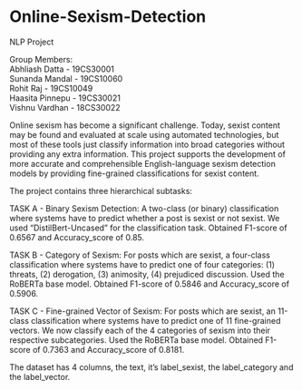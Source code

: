 # Online-Sexism-Detection
NLP Project

Group Members: <br>
Abhliash Datta - 19CS30001 <br>
Sunanda Mandal - 19CS10060 <br>
Rohit Raj - 19CS10049 <br>
Haasita Pinnepu - 19CS30021 <br>
Vishnu Vardhan - 18CS30022 <br>

Online sexism has become a significant challenge. Today, sexist content may be found and evaluated at scale using automated technologies, but most of these tools just classify information into broad categories without providing any extra information. This project supports the development of more accurate and comprehensible English-language sexism detection models by providing fine-grained classifications for sexist content.

The project contains three hierarchical subtasks:

TASK A - Binary Sexism Detection: A two-class (or binary) classification where systems have to predict whether a post is sexist or not sexist. We used “DistilBert-Uncased” for the classification task. Obtained F1-score of 0.6567 and Accuracy_score of 0.85.

TASK B - Category of Sexism: For posts which are sexist, a four-class classification where systems have to predict one of four categories: (1) threats, (2)  derogation, (3) animosity, (4) prejudiced discussion. Used the RoBERTa base model. Obtained F1-score of 0.5846 and Accuracy_score of 0.5906.

TASK C - Fine-grained Vector of Sexism: For posts which are sexist, an 11-class classification where systems have to predict one of 11 fine-grained vectors. We now classify each of the 4 categories of sexism into their respective subcategories. Used the RoBERTa base model. Obtained F1-score of 0.7363 and Accuracy_score of 0.8181.


The dataset has 4 columns, the text, it’s label_sexist, the label_category and the label_vector.
